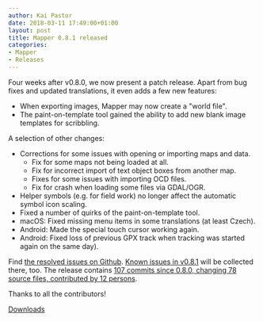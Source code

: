 ```yaml
---
author: Kai Pastor
date: 2018-03-11 17:49:00+01:00
layout: post
title: Mapper 0.8.1 released
categories:
- Mapper
- Releases
---
```


Four weeks after v0.8.0, we now present a patch release. Apart from bug fixes and updated translations, it even adds a few new features:

- When exporting images, Mapper may now create a "world file".
- The paint-on-template tool gained the ability to add new blank image templates for scribbling.

A selection of other changes:

- Corrections for some issues with opening or importing maps and data.
  - Fix for some maps not being loaded at all.
  - Fix for incorrect import of text object boxes from another map.
  - Fixes for some issues with importing OCD files.
  - Fix for crash when loading some files via GDAL/OGR.
- Helper symbols (e.g. for field work) no longer affect the automatic symbol icon scaling.
- Fixed a number of quirks of the paint-on-template tool.
- macOS: Fixed missing menu items in some translations (at least Czech).
- Android: Made the special touch cursor working again.
- Android: Fixed loss of previous GPX track when tracking was started again on the same day).

Find [the resolved issues on Github](https://github.com/OpenOrienteering/mapper/issues?q=milestone:v0.8.1+is:closed).
[Known issues in v0.8.1](https://github.com/OpenOrienteering/mapper/issues?q=label:"known%20issues%20v0.8.1") will be collected there, too. 
The release contains [107 commits since 0.8.0, changing 78 source files, contributed by 12 persons](https://github.com/OpenOrienteering/mapper/compare/v0.8.0...v0.8.1).

Thanks to all the contributors!

<a class="btn btn-primary" href="https://github.com/OpenOrienteering/mapper/releases/tag/v0.8.1">Downloads</a>
